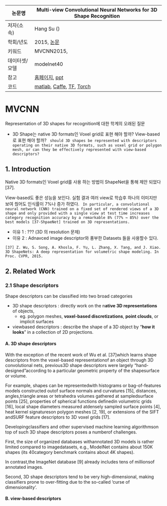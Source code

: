 

|논문명 | Multi-view Convolutional Neural Networks for 3D Shape Recognition |
| --- | --- |
| 저자\(소속\) | Hang Su \(\) |
| 학회/년도 | 2015, [논문](https://arxiv.org/abs/1505.00880) |
| 키워드 | MVCNN2015, |
| 데이터셋/모델 | modelnet40 |
| 참고 | [홈페이지](http://vis-www.cs.umass.edu/mvcnn/), [ppt](http://vis-www.cs.umass.edu/mvcnn/docs/1694_video.mp4) |
| 코드 | [matlab](https://github.com/suhangpro/mvcnn), [Caffe](https://github.com/suhangpro/mvcnn/tree/master/caffe), [TF](https://github.com/WeiTang114/MVCNN-TensorFlow), [Torch](https://github.com/eriche2016/mvcnn.torch) |


# MVCNN

Representation of 3D shapes for recognition에 대한 학계의 오래된 질문
-  3D Shape는 native 3D formats인 Voxel grid로 표현 해야 할까? View-based로 표현 해야 할까? ` should 3D shapes be represented with descriptors operating on their native 3D formats, such as voxel grid or polygon mesh, or can they be effectively represented with view-based descriptors?`



## 1. Introduction

Native 3D formats인 Voxel grid를 사용 하는 방법이 ShapeNet을 통해 제안 되었다[37]. 

 View-based도 좋은 성능을 보인다. 실험 결과 여러 view로 학습후 하나의 이미지만 보여 줬어도 인식률이 7%나 증가 하였다. ` In particular, a convolutional neural network (CNN) trained on a fixed set of rendered views of a 3D shape and only provided with a single view at test time increases category recognition accuracy by a remarkable 8% (77% → 85%) over the best models [37-ShpaeNet] trained on 3D representations.`
- 이유 1 :  ??? (3D 의 resolution 문제)
- 이유 2 :  Adnavced image descriptor와 풍부한  Datasets 들을 사용할수 있다. 

```
[37] Z. Wu, S. Song, A. Khosla, F. Yu, L. Zhang, X. Tang, and J. Xiao. 3D ShapeNets: A deep representation for volumetric shape modeling. In Proc. CVPR, 2015.
```

## 2. Related Work

### 2.1 Shape descriptors

Shape descriptors can be classified into two broad categories
- 3D shape descriptors : directly work on the n**ative 3D representations** of objects, 
	- eg. polygon meshes, **voxel-based discretizations**, **point clouds**, or implicit surfaces
- viewbased descriptors : describe the shape of a 3D object by “**how it looks**” in a collection of 2D projections.


#### A. 3D shape descriptors

With the exception of the recent work of Wu et al. [37]which learns shape descriptors from the voxel-based representationof an object through 3D convolutional nets, previous3D shape descriptors were largely “hand-designed”according to a particular geometric property of the shapesurface or volume. 

For example, shapes can be representedwith histograms or bag-of-features models constructed outof surface normals and curvatures [15], distances, angles,triangle areas or tetrahedra volumes gathered at sampledsurface points [25], properties of spherical functions definedin volumetric grids [16], local shape diameters measured atdensely sampled surface points [4], heat kernel signatureson polygon meshes [2, 19], or extensions of the SIFT andSURF feature descriptors to 3D voxel grids [17]. 

Developingclassifiers and other supervised machine learning algorithmson top of such 3D shape descriptors poses a numberof challenges. 

First, the size of organized databases withannotated 3D models is rather limited compared to imagedatasets, e.g., ModelNet contains about 150K shapes (its 40category benchmark contains about 4K shapes). 

In contrast,the ImageNet database [9] already includes tens of millionsof annotated images. 

Second, 3D shape descriptors tend to be very high-dimensional, making classifiers prone to over-fitting due to the so-called ‘curse of dimensionality’.

#### B. view-based descriptors

<!--stackedit_data:
eyJoaXN0b3J5IjpbMTUwNTE1MDM5MF19
-->
